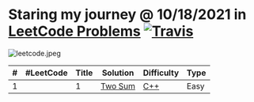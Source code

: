 # Staring my journey @ 10/18/2021 in [LeetCode Problems](https://leetcode.com/problemset/all/) [![Travis](https://img.shields.io/badge/language-Java-green.svg)]()

![leetcode.jpeg](https://tva1.sinaimg.cn/large/007S8ZIlly1ghluelm27rj30dw0780sm.jpg)



| # | #LeetCode | Title | Solution | Difficulty | Type |
|---| --------- | ----- | -------- | ---------- | ---- |
|1| |1|[Two Sum](https://leetcode.com/problems/two-sum/) | [C++](https://github.com/omarhosny206/LeetCode-Problems/blob/master/Easy/1.%20Two%20Sum.cpp) |Easy|